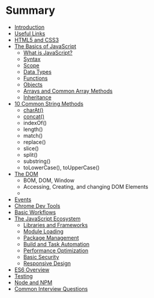 # Summary

* [Introduction](README.md)
* [Useful Links](useful-links.md)
* [HTML5 and CSS3](html-css.md)
* [The Basics of JavaScript](the-basics.md)
    * [What is JavaScript?](what-is-javascript.md)
    * [Syntax](syntax.md)
    * [Scope](scope.md)
    * [Data Types](data-types.md)
    * [Functions](functions.md)
    * [Objects](objects.md)
    * [Arrays and Common Array Methods](arrays.md)
    * [Inheritance](inheritance.md)
* [10 Common String Methods](string-methods.md)
    * [charAt\(\)](charat.md)
    * [concat\(\)](concat.md)
    * indexOf\(\)
    * length\(\)
    * match\(\)
    * replace\(\)
    * slice\(\)
    * split\(\)
    * substring\(\)
    * toLowerCase\(\), toUpperCase\(\)
* [The DOM](dom.md)
    * BOM, DOM, Window
    * Accessing, Creating, and changing DOM Elements
    * 
* [Events](events.md)
* [Chrome Dev Tools](devtools.md)
* [Basic Workflows](workflows.md)
* [The JavaScript Ecosystem](ecosystem.md)
    * [Libraries and Frameworks](libraries-frameworks.md)
    * [Module Loading](modules.md)
    * [Package Management](package-management.md)
    * [Build and Task Automation](automation.md)
    * [Performance Optimization](optimization.md)
    * [Basic Security](security.md)
    * [Responsive Design](responsive.md)
* [ES6 Overview](es6.md)
* [Testing](testing.md)
* [Node and NPM](node.md)
* [Common Interview Questions](interview-questions.md)


